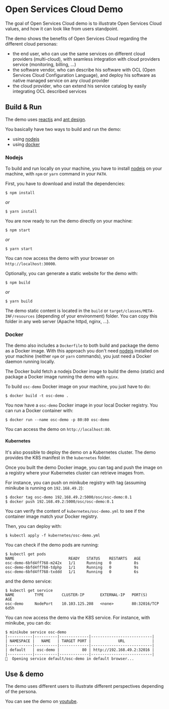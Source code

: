 # Open Services Cloud Demo

The goal of Open Services Cloud demo is to illustrate Open Services Cloud values, and how it can look like from users
standpoint.

The demo shows the benefits of Open Services Cloud regarding the different cloud personas:

* the end user, who can use the same services on different cloud providers (multi-cloud), with seamless integration with
  cloud providers service (monitoring, billing, ...)
* the software vendor, who can describe his software with OCL (Open Services Cloud Configuration Language), and deploy
  his software as native managed service on any cloud provider
* the cloud provider, who can extend his service catalog by easily integrating OCL described services

## Build & Run

The demo uses [reactjs](https://reactjs.org/) and [ant design](https://ant.design/).

You basically have two ways to build and run the demo:

* using [nodejs](https://nodejs.org/en/)
* using [docker](https://www.docker.com/)

### Nodejs

To build and run locally on your machine, you have to install [nodejs](https://nodejs.org/en/) on your machine,
with `npm` or `yarn` command in your `PATH`.

First, you have to download and install the dependencies:

```shell
$ npm install
```

_or_

```shell
$ yarn install
```

You are now ready to run the demo directly on your machine:

```shell
$ npm start
```

_or_

```shell
$ yarn start
```

You can now access the demo with your browser on `http://localhost:30000`.

Optionally, you can generate a static website for the demo with:

```shell
$ npm build
```

_or_

```shell
$ yarn build
```

The demo static content is located in the `build` or `target/classes/META-INF/resources` (depending of your environment)
folder. You can copy this folder in any web server (Apache httpd, nginx, ...).

### Docker

The demo also includes a `Dockerfile` to both build and package the demo as a Docker image. With this approach you don't
need [nodejs](https://nodejs.org) installed on your machine (neither `npm` or `yarn` commands), you just need a Docker
daemon running locally.

The Docker build fetch a nodejs Docker image to build the demo (static) and package a Docker image running the demo
with `nginx`.

To build `osc-demo` Docker image on your machine, you just have to do:

```shell
$ docker build -t osc-demo .
```

You now have a `osc-demo` Docker image in your local Docker registry. You can run a Docker container with:

```shell
$ docker run --name osc-demo -p 80:80 osc-demo
```

You can access the demo on `http://localhost:80`.

#### Kubernetes

It's also possible to deploy the demo on a Kubernetes cluster. The demo provides the K8S manifest in the `kubernetes`
folder.

Once you built the demo Docker image, you can tag and push the image on a registry where your Kubernetes cluster can
retrieve images from.

For instance, you can push on minikube registry with tag (assuming minikube is running on `192.168.49.2`):

```shell
$ docker tag osc-demo 192.168.49.2:5000/osc/osc-demo:0.1
$ docker push 192.168.49.2:5000/osc/osc-demo:0.1
```

You can verify the content of `kubernetes/osc-demo.yml` to see if the container image match your Docker registry.

Then, you can deploy with:

```shell
$ kubectl apply -f kubernetes/osc-demo.yml
```

You can check if the demo pods are running:

```shell
$ kubectl get pods
NAME                        READY   STATUS    RESTARTS   AGE
osc-demo-6bfd4ff768-m242x   1/1     Running   0          8s
osc-demo-6bfd4ff768-tdphp   1/1     Running   0          9s
osc-demo-6bfd4ff768-txddd   1/1     Running   0          6s
```

and the demo service:

```shell
$ kubectl get service
NAME         TYPE        CLUSTER-IP       EXTERNAL-IP   PORT(S)        AGE
osc-demo     NodePort    10.103.125.208   <none>        80:32016/TCP   6d5h
```

You can now access the demo via the K8S service. For instance, with minikube, you can do:

```shell
$ minikube service osc-demo
|-----------|----------|-------------|---------------------------|
| NAMESPACE |   NAME   | TARGET PORT |            URL            |
|-----------|----------|-------------|---------------------------|
| default   | osc-demo |          80 | http://192.168.49.2:32016 |
|-----------|----------|-------------|---------------------------|
🎉  Opening service default/osc-demo in default browser...
```

## Use & demo

The demo uses different users to illustrate different perspectives depending of the persona.

You can see the demo on [youtube](https://youtu.be/P5C4z12YUGI).
